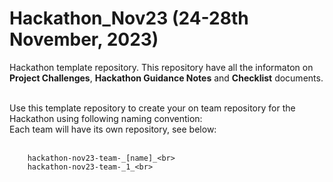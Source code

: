 # Hackathon_Nov23 (24-28th November, 2023)

Hackathon template repository. This repository have all the informaton on **Project Challenges**, **Hackathon Guidance Notes** and **Checklist** documents. <br><br>

Use this template repository to create your on team repository for the Hackathon using following naming convention:<br>
Each team will have its own repository, see below:<br><br>

        hackathon-nov23-team-_[name]_<br>
        hackathon-nov23-team-_1_<br>

